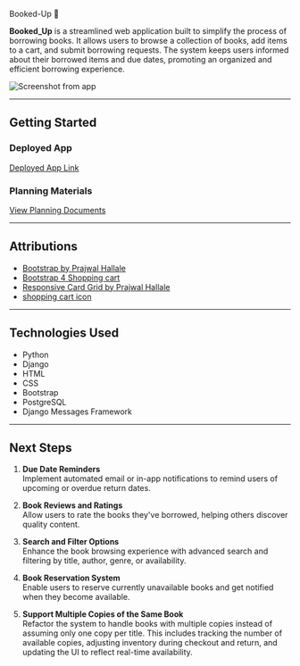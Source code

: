  Booked-Up  📙

**Booked_Up** is a streamlined web application built to simplify the process of borrowing books. It allows users to browse a collection of books, add items to a cart, and submit borrowing requests. The system keeps users informed about their borrowed items and due dates, promoting an organized and efficient borrowing experience.


![Screenshot from app](https://iili.io/3vr4zrl.md.png)  

----------

## Getting Started

### Deployed App

[Deployed App Link](https://book-up-cad29b3268a5.herokuapp.com/)


### Planning Materials

[View Planning Documents](https://trello.com/b/ZNcE9joM/bookedup)

----------

## Attributions

-   [Bootstrap by Prajwal Hallale](https://bootstrapexamples.com/@prajwal/navbar)
-   [Bootstrap 4 Shopping cart](https://bbbootstrap.com/snippets/shopping-cart-checkout-payment-options-86973257)
- [Responsive Card Grid by Prajwal Hallale](https://bootstrapexamples.com/@prajwal/responsive-card-grid)
- [shopping cart icon](https://icons8.com/icons/set/shopping-cart)
----------

## Technologies Used

-  Python
-  Django
-  HTML
-  CSS
-  Bootstrap
-  PostgreSQL
-  Django Messages Framework
  
----------

## Next Steps  

1. **Due Date Reminders**  
   Implement automated email or in-app notifications to remind users of upcoming or overdue return dates.

2. **Book Reviews and Ratings**  
   Allow users to rate the books they've borrowed, helping others discover quality content.

3. **Search and Filter Options**  
   Enhance the book browsing experience with advanced search and filtering by title, author, genre, or availability.

4. **Book Reservation System**  
   Enable users to reserve currently unavailable books and get notified when they become available.

5. **Support Multiple Copies of the Same Book**  
    Refactor the system to handle books with multiple copies instead of assuming only one copy per title. This includes tracking the number of available copies, adjusting inventory during checkout and return, and updating the UI to reflect real-time availability.
